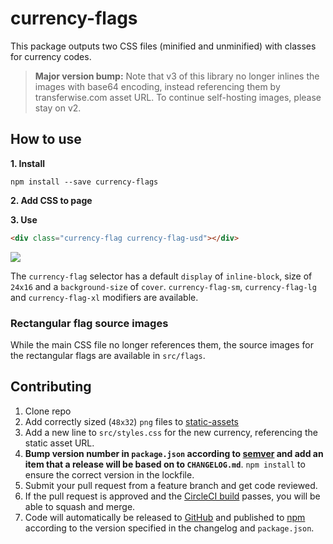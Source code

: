 # currency-flags

This package outputs two CSS files (minified and unminified) with classes for currency codes.

> **Major version bump:** Note that v3 of this library no longer inlines the images with base64 encoding, instead referencing them by transferwise.com asset URL. To continue self-hosting images, please stay on v2.

## How to use

**1. Install**

`npm install --save currency-flags`

**2. Add CSS to page**

**3. Use**

```html
<div class="currency-flag currency-flag-usd"></div>
```

<img src="https://transferwise.com/public-resources/assets/flags/rectangle/usd.png">

The `currency-flag` selector has a default `display` of `inline-block`, size of `24x16` and a `background-size` of `cover`.
`currency-flag-sm`, `currency-flag-lg` and `currency-flag-xl` modifiers are available.


### Rectangular flag source images

While the main CSS file no longer references them, the source images for the rectangular flags are available in `src/flags`.

## Contributing

1.  Clone repo
1.  Add correctly sized (`48x32`) `png` files to [static-assets](https://github.com/transferwise/static-assets)
1.  Add a new line to `src/styles.css` for the new currency, referencing the static asset URL.
1.  **Bump version number in `package.json` according to [semver](http://semver.org/) and add an item that a release will be based on to `CHANGELOG.md`**. `npm install` to ensure the correct version in the lockfile.
1.  Submit your pull request from a feature branch and get code reviewed.
1.  If the pull request is approved and the [CircleCI build](https://circleci.com/gh/transferwise/currency-flags) passes, you will be able to squash and merge.
1.  Code will automatically be released to [GitHub](https://github.com/transferwise/currency-flags/releases) and published to [npm](https://www.npmjs.com/package/currency-flags) according to the version specified in the changelog and `package.json`.
